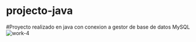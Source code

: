 # projecto-java
#Proyecto realizado en java con conexion a gestor de base de datos MySQL![work-4](https://user-images.githubusercontent.com/33853323/232369983-13ad18fe-70c2-4e4b-960b-3b44076fb668.png)
